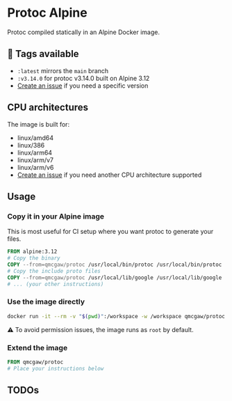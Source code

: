 # Protoc Alpine

Protoc compiled statically in an Alpine Docker image.

## 🐋 Tags available

- `:latest` mirrors the `main` branch
- `:v3.14.0` for protoc v3.14.0 built on Alpine 3.12
- [Create an issue](https://github.com/qdm12/protoc-alpine/issues/new) if you need a specific version

## CPU architectures

The image is built for:

- linux/amd64
- linux/386
- linux/arm64
- linux/arm/v7
- linux/arm/v6
- [Create an issue](https://github.com/qdm12/protoc-alpine/issues/new) if you need another CPU architecture supported

## Usage

### Copy it in your Alpine image

This is most useful for CI setup where you want protoc to generate your files.

```Dockerfile
FROM alpine:3.12
# Copy the binary
COPY --from=qmcgaw/protoc /usr/local/bin/protoc /usr/local/bin/protoc
# Copy the include proto files
COPY --from=qmcgaw/protoc /usr/local/lib/google /usr/local/lib/google
# ... (your other instructions)
```

### Use the image directly

```sh
docker run -it --rm -v "$(pwd)":/workspace -w /workspace qmcgaw/protoc
```

⚠️ To avoid permission issues, the image runs as `root` by default.

### Extend the image

```Dockerfile
FROM qmcgaw/protoc
# Place your instructions below
```

## TODOs
